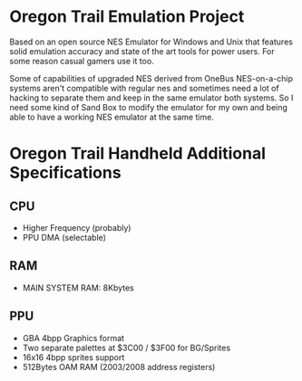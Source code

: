 # Oregon Trail Emulation Project

Based on an open source NES Emulator for Windows and Unix that features solid emulation accuracy and state of the art tools for power users. For some reason casual gamers use it too.

Some of capabilities of upgraded NES derived from OneBus NES-on-a-chip systems aren't compatible with regular nes and sometimes need a lot of hacking to separate them and keep in the same emulator both systems. So I need some kind of Sand Box to modify the emulator for my own and being able to have a working NES emulator at the same time.

# Oregon Trail Handheld Additional Specifications
## CPU

 - Higher Frequency (probably)
 - PPU DMA (selectable)
 
## RAM

 - MAIN SYSTEM RAM: 8Kbytes
 
## PPU

 - GBA 4bpp Graphics format
 - Two separate palettes at $3C00 / $3F00 for BG/Sprites
 - 16x16 4bpp sprites support
 - 512Bytes OAM RAM ($2003/$2008 address registers)
